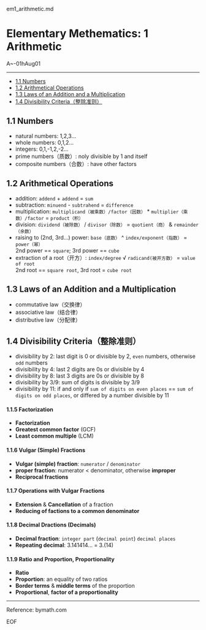 em1_arithmetic.md

Elementary Methematics: 1 Arithmetic
================================================================================

A~-01hAug01

--------------------------------------------------------------------------------

- [1.1 Numbers](#11-numbers)
- [1.2 Arithmetical Operations](#12-arithmetical-operations)
- [1.3 Laws of an Addition and a Multiplication](#13-laws-of-an-addition-and-a-multiplication)
- [1.4 Divisibility Criteria（整除准则）](#14-divisibility-criteria整除准则)

1.1 Numbers
--------------------------------------------------------------------------------

- natural numbers: 1,2,3...
- whole numbers: 0,1,2...
- integers: 0,1,-1,2,-2...
- prime numbers（质数）: noly divisible by 1 and itself
- composite numbers（合数）: have other factors

1.2 Arithmetical Operations
--------------------------------------------------------------------------------

- addition: `addend` + `addend` = `sum`
- subtraction: `minuend` - `subtrahend` = `difference`
- multiplication: `multiplicand（被乘数）/factor（因数）` * `multiplier（乘数）/factor` = `product（积）`
- division: `dividend（被除数）` / `divisor（除数）` = `quotient（商）` & `remainder（余数）`
- raising to (2nd, 3rd...) power: `base（底数）` ^ `index/exponent（指数）` = `power（幂）`  
  2nd power == `square`; 3rd power == `cube`
- extraction of a root（开方）: `index/degree` √ `radicand(被开方数）` = `value of root`  
  2nd root == `square root`, 3rd root = `cube root`

1.3 Laws of an Addition and a Multiplication
--------------------------------------------------------------------------------

- commutative law（交换律）
- associative law（结合律）
- distributive law（分配律）

1.4 Divisibility Criteria（整除准则）
--------------------------------------------------------------------------------

- divisibility by 2: last digit is 0 or divisible by 2, `even` numbers, otherwise `odd` numbers
- divisibility by 4: last 2 digits are 0s or divisible by 4
- divisibility by 8: last 3 digits are 0s or divisible by 8
- divisibility by 3/9: sum of digits is divisible by 3/9
- divisibility by 11: if and only if `sum of digits on even places` == `sum of digits on odd places`, or differed by a number divisible by 11

#### 1.1.5 Factorization

- **Factorization**
- **Greatest common factor** (GCF)
- **Least common multiple** (LCM)

#### 1.1.6 Vulgar (Simple) Fractions

- **Vulgar (simple) fraction**: `numerator` / `denominator`
- **proper fraction**: numerator < denominator, otherwise **improper**
- **Reciprocal fractions**

#### 1.1.7 Operations with Vulgar Fractions

- **Extension** & **Cancellation** of a fraction
- **Reducing of factions to a common denominator**

#### 1.1.8 Decimal Dractions (Decimals)

- **Decimal fraction**: `integer part` (`decimal point`) `decimal places`
- **Repeating decimal**: 3.141414... = 3.(14)

#### 1.1.9 Ratio and Proportion, Proportionality

- **Ratio**
- **Proportion**: an equality of two ratios
- **Border terms** & **middle terms** of the proportion
- **Proportional**,  **factor of a proportionality**

--------------------------------------------------------------------------------

Reference: bymath.com

EOF
